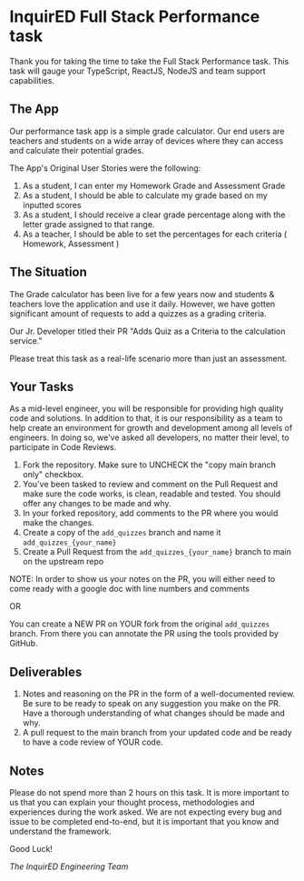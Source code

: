 # InquirED Full Stack Performance task
Thank you for taking the time to take the Full Stack Performance task. This task will gauge your TypeScript, ReactJS, NodeJS and team support capabilities.

## The App
Our performance task app is a simple grade calculator. Our end users are teachers and students on a wide array of devices where they can access and calculate their potential grades.

The App's Original User Stories were the following:

 1. As a student, I can enter my Homework Grade and Assessment Grade
 2. As a student, I should be able to calculate my grade based on my inputted scores
 3. As a student, I should receive a clear grade percentage along with the letter grade assigned to that range.
 4. As a teacher, I should be able to set the percentages for each criteria ( Homework, Assessment )

## The Situation
The Grade calculator has been live for a few years now and students & teachers love the application and use it daily. However, we have gotten significant amount of requests to add a quizzes as a grading criteria. 

Our Jr. Developer titled their PR "Adds Quiz as a Criteria to the calculation service."

Please treat this task as a real-life scenario more than just an assessment.

## Your Tasks
As a mid-level engineer, you will be responsible for providing high quality code and solutions. In addition to that, it is our responsibility as a team to help create an environment for growth and development among all levels of engineers. In doing so, we've asked all developers, no matter their level, to participate in Code Reviews.

1. Fork the repository. Make sure to UNCHECK the "copy main branch only" checkbox.
2. You've been tasked to review and comment on the Pull Request and make sure the code works, is clean, readable and tested. You should offer any changes to be made and why.
3. In your forked repository, add comments to the PR where you would make the changes.
4. Create a copy of the `add_quizzes` branch and name it `add_quizzes_{your_name}`
5. Create a Pull Request from the `add_quizzes_{your_name}` branch to main on the upstream repo

NOTE: In order to show us your notes on the PR, you will either need to come ready with a google doc with line numbers and comments

OR

You can create a NEW PR on YOUR fork from the original `add_quizzes` branch. From there you can annotate the PR using the tools provided by GitHub.

## Deliverables
1. Notes and reasoning on the PR in the form of a well-documented review. Be sure to be ready to speak on any suggestion you make on the PR. Have a thorough understanding of what changes should be made and why.
2. A pull request to the main branch from your updated code and be ready to have a code review of YOUR code.


## Notes
Please do not spend more than 2 hours on this task. It is more important to us that you can explain your thought process, methodologies and experiences during the work asked. We are not expecting every bug and issue to be completed end-to-end, but it is important that you know and understand the framework.

Good Luck!


*The InquirED Engineering Team*


